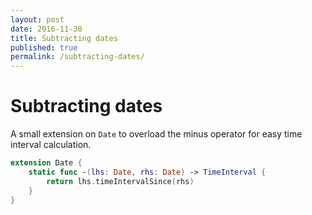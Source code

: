 ```yaml
---
layout: post
date: 2016-11-30
title: Subtracting dates
published: true
permalink: /subtracting-dates/
---
```


# Subtracting dates

A small extension on `Date` to overload the minus operator for easy time interval calculation.

```swift
extension Date {
    static func -(lhs: Date, rhs: Date) -> TimeInterval {
        return lhs.timeIntervalSince(rhs)
    }
}
```